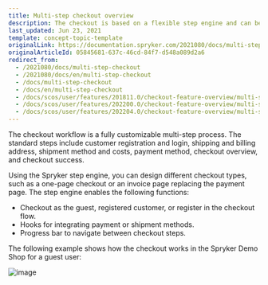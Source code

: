 ```yaml
---
title: Multi-step checkout overview
description: The checkout is based on a flexible step engine and can be adjusted to any use case.
last_updated: Jun 23, 2021
template: concept-topic-template
originalLink: https://documentation.spryker.com/2021080/docs/multi-step-checkout
originalArticleId: 05845681-637c-46cd-84f7-d548a089d2a6
redirect_from:
  - /2021080/docs/multi-step-checkout
  - /2021080/docs/en/multi-step-checkout
  - /docs/multi-step-checkout
  - /docs/en/multi-step-checkout
  - /docs/scos/user/features/201811.0/checkout-feature-overview/multi-step-checkout-overview.html
  - /docs/scos/user/features/202200.0/checkout-feature-overview/multi-step-checkout-overview.html
  - /docs/scos/user/features/202204.0/checkout-feature-overview/multi-step-checkout-overview.html 
---
```


The checkout workflow is a fully customizable multi-step process. The standard steps include customer registration and login, shipping and billing address, shipment method and costs, payment method, checkout overview, and checkout success.

Using the Spryker step engine, you can design different checkout types, such as a one-page checkout or an invoice page replacing the payment page. The step engine enables the following functions:

* Checkout as the guest, registered customer, or register in the checkout flow.
* Hooks for integrating payment or shipment methods.
* Progress bar to navigate between checkout steps.

The following example shows how the checkout works in the Spryker Demo Shop for a guest user:

![image](https://spryker.s3.eu-central-1.amazonaws.com/docs/Features/Checkout/Multi-Step+Checkout/shop-guide-checkout.gif)
